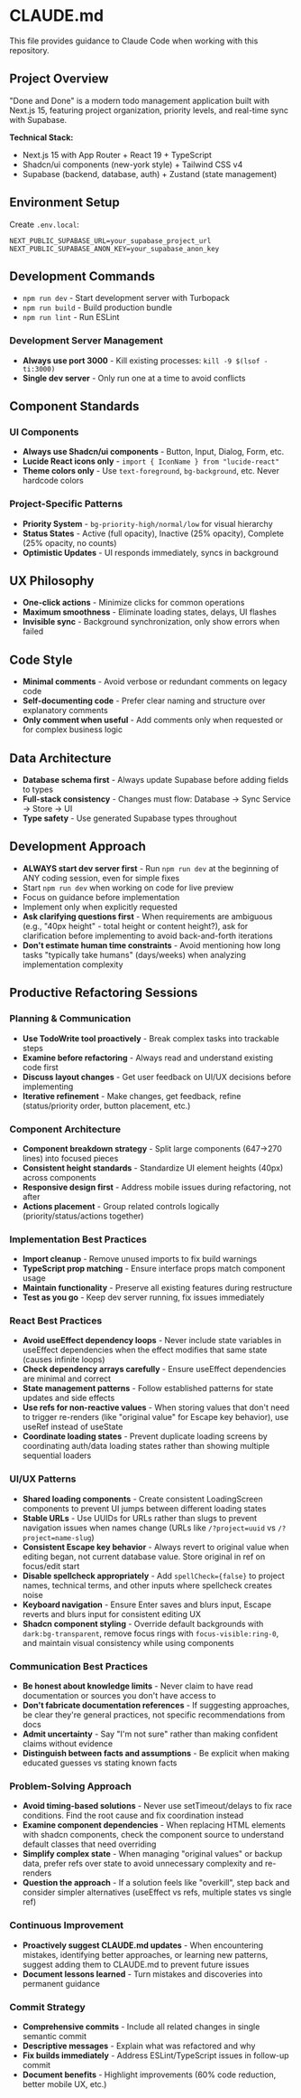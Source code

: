 # CLAUDE.md

This file provides guidance to Claude Code when working with this repository.

## Project Overview

"Done and Done" is a modern todo management application built with Next.js 15, featuring project organization, priority levels, and real-time sync with Supabase.

**Technical Stack:**
- Next.js 15 with App Router + React 19 + TypeScript
- Shadcn/ui components (new-york style) + Tailwind CSS v4
- Supabase (backend, database, auth) + Zustand (state management)

## Environment Setup

Create `.env.local`:
```env
NEXT_PUBLIC_SUPABASE_URL=your_supabase_project_url
NEXT_PUBLIC_SUPABASE_ANON_KEY=your_supabase_anon_key
```

## Development Commands

- `npm run dev` - Start development server with Turbopack
- `npm run build` - Build production bundle
- `npm run lint` - Run ESLint

### Development Server Management
- **Always use port 3000** - Kill existing processes: `kill -9 $(lsof -ti:3000)`
- **Single dev server** - Only run one at a time to avoid conflicts

## Component Standards

### UI Components
- **Always use Shadcn/ui components** - Button, Input, Dialog, Form, etc.
- **Lucide React icons only** - `import { IconName } from "lucide-react"`
- **Theme colors only** - Use `text-foreground`, `bg-background`, etc. Never hardcode colors

### Project-Specific Patterns
- **Priority System** - `bg-priority-high/normal/low` for visual hierarchy
- **Status States** - Active (full opacity), Inactive (25% opacity), Complete (25% opacity, no counts)
- **Optimistic Updates** - UI responds immediately, syncs in background

## UX Philosophy
- **One-click actions** - Minimize clicks for common operations
- **Maximum smoothness** - Eliminate loading states, delays, UI flashes
- **Invisible sync** - Background synchronization, only show errors when failed

## Code Style
- **Minimal comments** - Avoid verbose or redundant comments on legacy code
- **Self-documenting code** - Prefer clear naming and structure over explanatory comments
- **Only comment when useful** - Add comments only when requested or for complex business logic

## Data Architecture
- **Database schema first** - Always update Supabase before adding fields to types
- **Full-stack consistency** - Changes must flow: Database → Sync Service → Store → UI
- **Type safety** - Use generated Supabase types throughout

## Development Approach
- **ALWAYS start dev server first** - Run `npm run dev` at the beginning of ANY coding session, even for simple fixes
- Start `npm run dev` when working on code for live preview
- Focus on guidance before implementation
- Implement only when explicitly requested
- **Ask clarifying questions first** - When requirements are ambiguous (e.g., "40px height" - total height or content height?), ask for clarification before implementing to avoid back-and-forth iterations
- **Don't estimate human time constraints** - Avoid mentioning how long tasks "typically take humans" (days/weeks) when analyzing implementation complexity

## Productive Refactoring Sessions

### Planning & Communication
- **Use TodoWrite tool proactively** - Break complex tasks into trackable steps
- **Examine before refactoring** - Always read and understand existing code first
- **Discuss layout changes** - Get user feedback on UI/UX decisions before implementing
- **Iterative refinement** - Make changes, get feedback, refine (status/priority order, button placement, etc.)

### Component Architecture
- **Component breakdown strategy** - Split large components (647→270 lines) into focused pieces
- **Consistent height standards** - Standardize UI element heights (40px) across components
- **Responsive design first** - Address mobile issues during refactoring, not after
- **Actions placement** - Group related controls logically (priority/status/actions together)

### Implementation Best Practices
- **Import cleanup** - Remove unused imports to fix build warnings
- **TypeScript prop matching** - Ensure interface props match component usage
- **Maintain functionality** - Preserve all existing features during restructure
- **Test as you go** - Keep dev server running, fix issues immediately

### React Best Practices
- **Avoid useEffect dependency loops** - Never include state variables in useEffect dependencies when the effect modifies that same state (causes infinite loops)
- **Check dependency arrays carefully** - Ensure useEffect dependencies are minimal and correct
- **State management patterns** - Follow established patterns for state updates and side effects
- **Use refs for non-reactive values** - When storing values that don't need to trigger re-renders (like "original value" for Escape key behavior), use useRef instead of useState
- **Coordinate loading states** - Prevent duplicate loading screens by coordinating auth/data loading states rather than showing multiple sequential loaders

### UI/UX Patterns
- **Shared loading components** - Create consistent LoadingScreen components to prevent UI jumps between different loading states
- **Stable URLs** - Use UUIDs for URLs rather than slugs to prevent navigation issues when names change (URLs like `/?project=uuid` vs `/?project=name-slug`)
- **Consistent Escape key behavior** - Always revert to original value when editing began, not current database value. Store original in ref on focus/edit start
- **Disable spellcheck appropriately** - Add `spellCheck={false}` to project names, technical terms, and other inputs where spellcheck creates noise
- **Keyboard navigation** - Ensure Enter saves and blurs input, Escape reverts and blurs input for consistent editing UX
- **Shadcn component styling** - Override default backgrounds with `dark:bg-transparent`, remove focus rings with `focus-visible:ring-0`, and maintain visual consistency while using components

### Communication Best Practices
- **Be honest about knowledge limits** - Never claim to have read documentation or sources you don't have access to
- **Don't fabricate documentation references** - If suggesting approaches, be clear they're general practices, not specific recommendations from docs
- **Admit uncertainty** - Say "I'm not sure" rather than making confident claims without evidence
- **Distinguish between facts and assumptions** - Be explicit when making educated guesses vs stating known facts

### Problem-Solving Approach
- **Avoid timing-based solutions** - Never use setTimeout/delays to fix race conditions. Find the root cause and fix coordination instead
- **Examine component dependencies** - When replacing HTML elements with shadcn components, check the component source to understand default classes that need overriding
- **Simplify complex state** - When managing "original values" or backup data, prefer refs over state to avoid unnecessary complexity and re-renders
- **Question the approach** - If a solution feels like "overkill", step back and consider simpler alternatives (useEffect vs refs, multiple states vs single ref)

### Continuous Improvement
- **Proactively suggest CLAUDE.md updates** - When encountering mistakes, identifying better approaches, or learning new patterns, suggest adding them to CLAUDE.md to prevent future issues
- **Document lessons learned** - Turn mistakes and discoveries into permanent guidance

### Commit Strategy
- **Comprehensive commits** - Include all related changes in single semantic commit
- **Descriptive messages** - Explain what was refactored and why
- **Fix builds immediately** - Address ESLint/TypeScript issues in follow-up commit
- **Document benefits** - Highlight improvements (60% code reduction, better mobile UX, etc.)